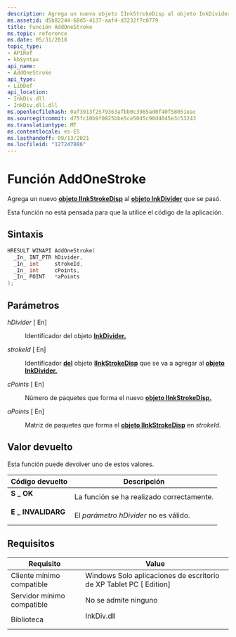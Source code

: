 ```yaml
---
description: Agrega un nuevo objeto IInkStrokeDisp al objeto InkDivider que se pasó.
ms.assetid: d5b82244-68d5-4137-aaf4-d3232f7c0779
title: Función AddOneStroke
ms.topic: reference
ms.date: 05/31/2018
topic_type:
- APIRef
- kbSyntax
api_name:
- AddOneStroke
api_type:
- LibDef
api_location:
- InkDiv.dll
- InkDiv.dll.dll
ms.openlocfilehash: 0af3913f2579363afbb0c3985ad0f40f58051eac
ms.sourcegitcommit: d75fc10b9f0825bbe5ce5045c90d4045e3c53243
ms.translationtype: MT
ms.contentlocale: es-ES
ms.lasthandoff: 09/13/2021
ms.locfileid: "127247886"
---
```

# <a name="addonestroke-function"></a>Función AddOneStroke

Agrega un nuevo [**objeto IInkStrokeDisp**](/windows/desktop/api/msinkaut/nn-msinkaut-iinkstrokedisp) al [**objeto InkDivider**](inkdivider-class.md) que se pasó.

Esta función no está pensada para que la utilice el código de la aplicación.

## <a name="syntax"></a>Sintaxis


```C++
HRESULT WINAPI AddOneStroke(
  _In_ INT_PTR hDivider,
  _In_ int     strokeId,
  _In_ int     cPoints,
  _In_ POINT   *aPoints
);
```



## <a name="parameters"></a>Parámetros

<dl> <dt>

*hDivider* \[ En\]
</dt> <dd>

Identificador del objeto [**InkDivider.**](inkdivider-class.md)

</dd> <dt>

*strokeId* \[ En\]
</dt> <dd>

Identificador [**del**](/windows/desktop/api/msinkaut/nf-msinkaut-iinkstrokedisp-get_id) objeto [**IInkStrokeDisp**](/windows/desktop/api/msinkaut/nn-msinkaut-iinkstrokedisp) que se va a agregar al [**objeto InkDivider.**](inkdivider-class.md)

</dd> <dt>

*cPoints* \[ En\]
</dt> <dd>

Número de paquetes que forma el nuevo [**objeto IInkStrokeDisp.**](/windows/desktop/api/msinkaut/nn-msinkaut-iinkstrokedisp)

</dd> <dt>

*aPoints* \[ En\]
</dt> <dd>

Matriz de paquetes que forma el [**objeto IInkStrokeDisp**](/windows/desktop/api/msinkaut/nn-msinkaut-iinkstrokedisp) en *strokeId*.

</dd> </dl>

## <a name="return-value"></a>Valor devuelto

Esta función puede devolver uno de estos valores.



| Código devuelto                                                                                  | Descripción                                     |
|----------------------------------------------------------------------------------------------|-------------------------------------------------|
| <dl> <dt>**S \_ OK**</dt> </dl>         | La función se ha realizado correctamente.<br/>              |
| <dl> <dt>**E \_ INVALIDARG**</dt> </dl> | El *parámetro hDivider* no es válido.<br/> |



 

## <a name="requirements"></a>Requisitos



| Requisito | Value |
|-------------------------------------|---------------------------------------------------------------------------------------|
| Cliente mínimo compatible<br/> | Windows Solo aplicaciones de escritorio de XP Tablet PC \[ Edition\]<br/>                         |
| Servidor mínimo compatible<br/> | No se admite ninguno<br/>                                                             |
| Biblioteca<br/>                  | <dl> <dt>InkDiv.dll</dt> </dl> |



 

 




